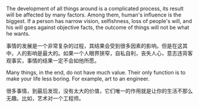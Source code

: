 The development of all things around is a complicated process, its result will be affected by many factors. Among them, human's influence is the biggest. If a person has narrow vision, selfishness, loss of people's will, and his will goes against objective facts, the outcome of things will not be what he wants.

事情的发展是一个非常复杂的过程，其结果会受到很多因素的影响。但是在这其中，人的影响是最大的。如果一个人眼界狭窄，自私自利，丧失人心，意志违背客观事实，事情的结果一定不会如他所愿。

Many things, in the end, do not have much value. Their only function is to make your life less boring. For example, art to an engineer.

很多事情，到最后发现，没有太大的价值，它们唯一的作用就是让你的生活不那么无趣。比如，艺术对一个工程师。
